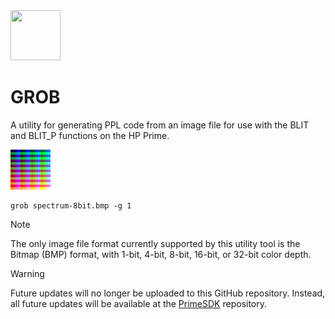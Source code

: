 <img src="../../../Insoft-UK/blob/main/assets/logo.svg" width="80" height="80" />

# GROB
A utility for generating PPL code from an image file for use with the BLIT and BLIT_P functions on the HP Prime.

<img width="64" height="64" src="https://github.com/Insoft-UK/GROB/blob/main/assets/spectrum-8bit.png" >

```
grob spectrum-8bit.bmp -g 1
```

> [!NOTE]
The only image file format currently supported by this utility tool is the Bitmap (BMP) format, with 1-bit, 4-bit, 8-bit, 16-bit, or 32-bit color depth.

>[!WARNING]
Future updates will no longer be uploaded to this GitHub repository. Instead, all future updates will be available at the <a href="https://github.com/Insoft-UK/PrimeSDK">PrimeSDK</a> repository.
